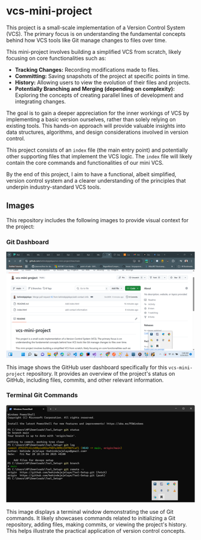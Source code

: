 # vcs-mini-project

This project is a small-scale implementation of a Version Control System (VCS). The primary focus is on understanding the fundamental concepts behind how VCS tools like Git manage changes to files over time.

This mini-project involves building a simplified VCS from scratch, likely focusing on core functionalities such as:

* **Tracking Changes:** Recording modifications made to files.
* **Committing:** Saving snapshots of the project at specific points in time.
* **History:** Allowing users to view the evolution of their files and projects.
* **Potentially Branching and Merging (depending on complexity):** Exploring the concepts of creating parallel lines of development and integrating changes.

The goal is to gain a deeper appreciation for the inner workings of VCS by implementing a basic version ourselves, rather than solely relying on existing tools. This hands-on approach will provide valuable insights into data structures, algorithms, and design considerations involved in version control.

This project consists of an `index` file (the main entry point) and potentially other supporting files that implement the VCS logic. The `index` file will likely contain the core commands and functionalities of our mini VCS.

By the end of this project, I aim to have a functional, albeit simplified, version control system and a clearer understanding of the principles that underpin industry-standard VCS tools.

## Images

This repository includes the following images to provide visual context for the project:

### Git Dashboard

![Git Dashboard](1.git_dashboard.png)

This image shows the GitHub user dashboard specifically for this `vcs-mini-project` repository. It provides an overview of the project's status on GitHub, including files, commits, and other relevant information.

### Terminal Git Commands

![Terminal Git Commands](2.terminal_image.png)

This image displays a terminal window demonstrating the use of Git commands. It likely showcases commands related to initializing a Git repository, adding files, making commits, or viewing the project's history. This helps illustrate the practical application of version control concepts.